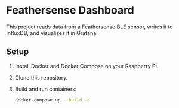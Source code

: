 # Feathersense Dashboard

This project reads data from a Feathersense BLE sensor, writes it to InfluxDB, and visualizes it in Grafana.

## Setup

1. Install Docker and Docker Compose on your Raspberry Pi.
2. Clone this repository.
3. Build and run containers:

   ```bash
   docker-compose up --build -d

